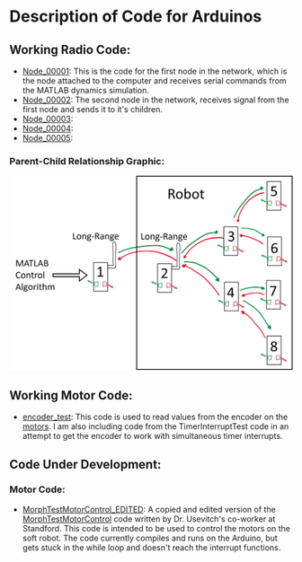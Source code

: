 # Description of Code for Arduinos
## Working Radio Code:
- [Node_00001](\NODE_00001\NODE_00001.ino): This is the code for the first node in the network, which is the node attached to the computer and receives serial commands from the MATLAB dynamics simulation.
- [Node_00002](\NODE_00002\NODE_00002.ino): The second node in the network, receives signal from the first node and sends it to it's children.
- [Node_00003](\NODE_00003\NODE_00003.ino):
- [Node_00004](\NODE_00004\NODE_00004.ino):
- [Node_00005](\NODE_00005\NODE_00005.ino):
### Parent-Child Relationship Graphic:
<img src="graphics\Node_communication_graphic.jpg" alt="An image depicting the communication network I developed to communicate with 5 out of the 8 nodes shown in the picture." width="900">

## Working Motor Code:
- [encoder_test](\encoder_test\encoder_test.ino): This code is used to read values from the encoder on the [motors](https://www.servocity.com/60-rpm-hd-premium-planetary-gear-motor-w-encoder/). I am also including code from the TimerInterruptTest code in an attempt to get the encoder to work with simultaneous timer interrupts.
## Code Under Development:
### Motor Code:
- [MorphTestMotorControl_EDITED](\MorphTestMotorControl_EDITED\MorphTestMotorControl_EDITED.ino): A copied and edited version of the [MorphTestMotorControl](https://byu.app.box.com/folder/226341030881) code written by Dr. Usevitch's co-worker at Standford. This code is intended to be used to control the motors on the soft robot. The code currently compiles and runs on the Arduino, but gets stuck in the while loop and doesn't reach the interrupt functions. 

